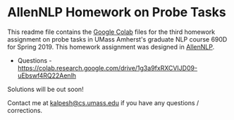 # AllenNLP Homework on Probe Tasks
This readme file contains the [Google Colab](https://colab.research.google.com/) files for the third homework assignment on probe tasks in UMass Amherst's graduate NLP course 690D for Spring 2019. This homework assignment was designed in [AllenNLP](https://allennlp.org/).

* Questions - https://colab.research.google.com/drive/1g3a9fxRXCVIJD09-uEbswf4RQ22Aenlh

Solutions will be out soon!

Contact me at [kalpesh@cs.umass.edu](kalpesh@cs.umass.edu) if you have any questions / corrections.
